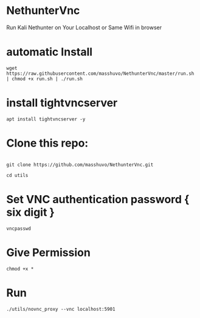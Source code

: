 # NethunterVnc
Run Kali Nethunter on Your Localhost or Same Wifi in browser 

# automatic Install
```
wget https://raw.githubusercontent.com/masshuvo/NethunterVnc/master/run.sh | chmod +x run.sh | ./run.sh
```

# install tightvncserver
```
apt install tightvncserver -y
```

# Clone this repo: 
```

git clone https://github.com/masshuvo/NethunterVnc.git
```

```
cd utils
```
# Set VNC authentication password { six digit } 
```
vncpasswd
```

# Give Permission
```
chmod +x *
```
# Run 
```
./utils/novnc_proxy --vnc localhost:5901
```

